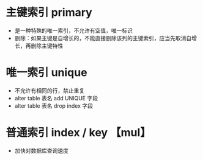 # 主键索引 primary
- 是一种特殊的唯一索引，不允许有空值，唯一标识
- 删除：如果主键是自增长的，不能直接删除该列的主键索引，应当先取消自增长，再删除主键特性

# 唯一索引 unique
- 不允许有相同的行，禁止重复
- alter table 表名 add UNIQUE 字段
- alter table 表名 drop index 字段

# 普通索引 index / key 【mul】
- 加快对数据库查询速度